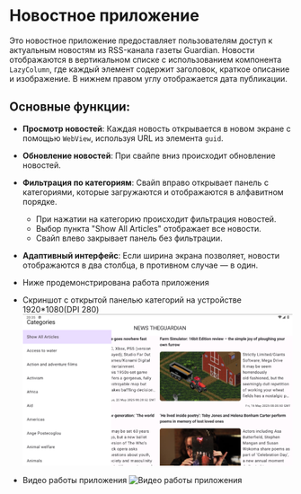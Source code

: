 # Новостное приложение

Это новостное приложение предоставляет пользователям доступ к актуальным новостям из RSS-канала газеты Guardian. Новости отображаются в вертикальном списке с использованием компонента `LazyColumn`, где каждый элемент содержит заголовок, краткое описание и изображение. В нижнем правом углу отображается дата публикации.

## Основные функции:

- **Просмотр новостей**: Каждая новость открывается в новом экране с помощью `WebView`, используя URL из элемента `guid`.

- **Обновление новостей**: При свайпе вниз происходит обновление новостей.

- **Фильтрация по категориям**: Свайп вправо открывает панель с категориями, которые загружаются и отображаются в алфавитном порядке.
    - При нажатии на категорию происходит фильтрация новостей.
    - Выбор пункта "Show All Articles" отображает все новости.
    - Свайп влево закрывает панель без фильтрации.

- **Адаптивный интерфейс**: Если ширина экрана позволяет, новости отображаются в два столбца, в противном случае — в один.


- Ниже продемонстрирована работа приложения

- Скриншот с открытой панелью категорий на устройстве 1920*1080(DPI 280)
  ![Скриншот приложения](app/src/main/res/drawable/screenshot_1920_1080.png)

- Видео работы приложения
![Видео работы приложения](app/src/main/res/drawable/video.gif)
